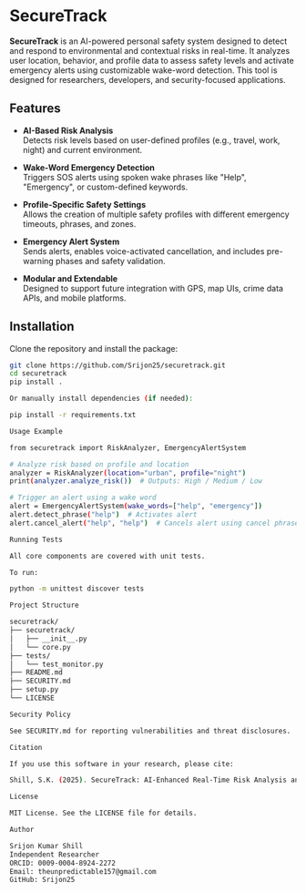 # SecureTrack

**SecureTrack** is an AI-powered personal safety system designed to detect and respond to environmental and contextual risks in real-time. It analyzes user location, behavior, and profile data to assess safety levels and activate emergency alerts using customizable wake-word detection. This tool is designed for researchers, developers, and security-focused applications.

## Features

- **AI-Based Risk Analysis**  
  Detects risk levels based on user-defined profiles (e.g., travel, work, night) and current environment.

- **Wake-Word Emergency Detection**  
  Triggers SOS alerts using spoken wake phrases like "Help", "Emergency", or custom-defined keywords.

- **Profile-Specific Safety Settings**  
  Allows the creation of multiple safety profiles with different emergency timeouts, phrases, and zones.

- **Emergency Alert System**  
  Sends alerts, enables voice-activated cancellation, and includes pre-warning phases and safety validation.

- **Modular and Extendable**  
  Designed to support future integration with GPS, map UIs, crime data APIs, and mobile platforms.

## Installation

Clone the repository and install the package:

```bash
git clone https://github.com/Srijon25/securetrack.git
cd securetrack
pip install .

Or manually install dependencies (if needed):

pip install -r requirements.txt

Usage Example

from securetrack import RiskAnalyzer, EmergencyAlertSystem

# Analyze risk based on profile and location
analyzer = RiskAnalyzer(location="urban", profile="night")
print(analyzer.analyze_risk())  # Outputs: High / Medium / Low

# Trigger an alert using a wake word
alert = EmergencyAlertSystem(wake_words=["help", "emergency"])
alert.detect_phrase("help")  # Activates alert
alert.cancel_alert("help", "help")  # Cancels alert using cancel phrase

Running Tests

All core components are covered with unit tests.

To run:

python -m unittest discover tests

Project Structure

securetrack/
├── securetrack/
│   ├── __init__.py
│   └── core.py
├── tests/
│   └── test_monitor.py
├── README.md
├── SECURITY.md
├── setup.py
└── LICENSE

Security Policy

See SECURITY.md for reporting vulnerabilities and threat disclosures.

Citation

If you use this software in your research, please cite:

Shill, S.K. (2025). SecureTrack: AI-Enhanced Real-Time Risk Analysis and Emergency Alert System. Journal of Open Source Software.

License

MIT License. See the LICENSE file for details.

Author

Srijon Kumar Shill
Independent Researcher
ORCID: 0009-0004-8924-2272
Email: theunpredictable157@gmail.com
GitHub: Srijon25

